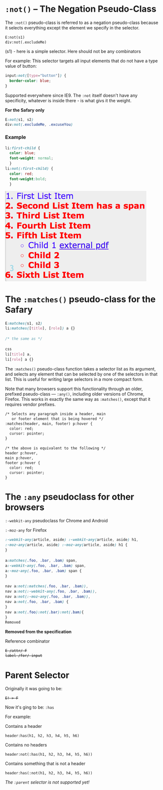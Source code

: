 # `:not()` – The Negation Pseudo-Class

The `:not()` pseudo-class is referred to as a negation pseudo-class because it selects everything except the element we specify in the selector.

```
E:not(s1)
div:not(.excludeMe)
```
(s1) - here is a simple selector. Here should not be any combinators

For example: This selector targets all input elements that do not have a type value of button:

```css
input:not([type="button"]) {
  border-color: blue;
}
```
Supported everywhere since IE9. 
The `:not` itself doesn't have any specificity, whatever is inside there - is what givs it the weight. 
 
 **For the Safary only**

 ```css
E:not(s1, s2)
 div:not(.excludeMe, .excuseYou)
```
### Example

```css
li:first-child {
  color: blue;
  font-weight: normal;
  }
li:not(:first-child) {
  color: red;
  font-weight:bold;
  }
  ```
  ![negationPseudoClass](./negationPseudoClass.png)

#  The `:matches()` pseudo-class for the Safary 


```css
E:matches(s1, s2)
li:matches([title], [role]) a {}

/* the same as */  

css 
li[title] a, 
li[role] a {}
```

The `:matches()` pseudo-class function takes a selector list as its argument, and selects any element that can be selected by one of the selectors in that list. This is useful for writing large selectors in a more compact form.

Note that many browsers support this functionality through an older, prefixed pseudo-class — `:any()`, including older versions of Chrome, Firefox. This works in exactly the same way as `:matches()`, except that it requires vendor prefixes.

```
/* Selects any paragraph inside a header, main
   or footer element that is being hovered */
:matches(header, main, footer) p:hover {
  color: red;
  cursor: pointer;
}

/* the above is equivalent to the following */
header p:hover,
main p:hover,
footer p:hover {
  color: red;
  cursor: pointer;
}
```

# The `:any` pseudoclass for other browsers

`:-webkit-any` pseudoclass for Chrome and Android

`:-moz-any` for Firefox
```css
:-webkit-any(article, aside) :-webkit-any(article, aside) h1,
:-moz-any(article, aside) :-moz-any(article, aside) h1 {
}
 
a:matches(.foo, .bar, .bam) span,
a:-webkit-any(.foo, .bar, .bam) span,
a:-moz-any(.foo, .bar, .bam) span {
}

nav a:not(:matches(.foo, .bar, .bam)),
nav a:not(:-webkit-any(.foo, .bar, .bam)),
nav a:not(:-moz-any(.foo, .bar, .bam)),
nav a:not(.foo, .bar, .bam) {
}
nav a:not(.foo):not(.bar):not(.bam){
}
Removed
```
**Removed from the specification**

Reference combinator

<pre><code><del>E /attr/ F</del>
<del>label /for/ input</del></pre></code>

# Parent Selector

Originally it was going to be:

<pre><code><del>E! > F</del></pre></code>

Now it's ging to be: 
`:has`

For example:

Contains a header

```
header:has(h1, h2, h3, h4, h5, h6)
```

Contains no headers

```
header:not(:has(h1, h2, h3, h4, h5, h6))
```

Contains something that is not a header

```
header:has(:not(h1, h2, h3, h4, h5, h6))
```
*The `:parent` selector is not supported yet!*
